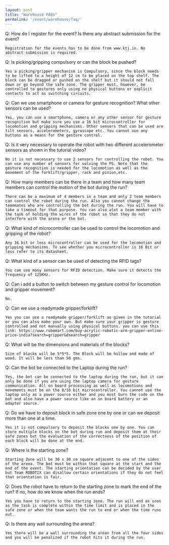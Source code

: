 ```yaml
---
layout: post
title: "Warehouse FAQs"
permalink: '/event/warehouse/faq/'
---
```


Q: How do I register for the event? Is there any abstract submission for the event?

	Registration for the events has to be done from www.ktj.in. No abstract submission is required.

Q: Is picking/gripping compulsory or can the block be pushed?

	Yes a picking/gripper mechanism is Compulsory, since the block needs to be lifted to a height of 12 cm to be placed on the top shelf. The block can be dragged or pushed on the shelf but it should not fall down or go beyond the safe zone. The gripper must, however, be controlled to gestures only using no physical buttons or explicit contacts to act as switching circuits.

Q: Can we use smartphone or camera for gesture recognition? What other sensors can be used?

	Yes, you can use a smartphone, camera or any other sensor for gesture recognition but make sure you use a 16 bit microcontroller for locomotion and gripping mechanisms. Other sensors that can be used are tilt sensors, accelerometers, gyroscope etc. You cannot use any buttons as a means for the gesture control.

Q: Is it very necessary to operate the robot with two different accelerometer sensors as shown in the tutorial video? 

	No it is not necessary to use 2 sensors for controlling the robot. You can use any number of sensors for solving the PS. Note that the gesture recognition is needed for the locomotion as well as the movement of the forklift/gripper, rack and pinion,etc.

Q: How many members can be there in a team and how many team members can control the motion of the bot during the run?

	There can be a maximum of 4 members in a team and only 2 team members can control the robot during the run. Also you cannot change the teammates who are controlling the bot during the run. You will have to take a timeout for that purpose. You can also alot a team member with the task of holding the wires of the robot so that they do not interfere with the arena or the bot.

Q: What kind  of microcontroller can be used to control the locomotion and gripping of the robot?

	Any 16 bit or less microcontroller can be used for the locomotion and gripping mechanisms. To see whether you microcontroller is 16 Bit or less refer to its datasheet.

Q: What kind of a sensor can be used of detecting the RFID tags?

	You can use many sensors for RFID detection. Make sure it detects the frequency of 125KHz.

Q: Can i add a button to switch between my gesture control for locomotion and gripper movement?

	No.

Q: Can we use a readymade gripper/forklift?

	Yes you can use a readymade gripper/forklift as given in the tutorial or you can also make your own. But make sure your gripper is gesture controlled and not manually using physical buttons. you can use this link: https://www.robomart.com/buy-acrylic-robotic-arm-gripper-online-price-india?search=gripper&dsearch=gripper

Q: What will be the dimensions and materials of the blocks?

	Size of blocks will be 5*5*5. The Block will be hollow and made of wood. It will be less than 50 gms.

Q: Can the bot be connected to the Laptop during the run?

	Yes, the bot can be connected to the laptop during the run, but it can only be done if you are using the laptop camera for gesture communication. All on board processing as well as locomotions and movements must be on the 8/16 bit microcontroller. You cannot use the laptop only as a power source either and you must burn the code on the bot and also have a power source like an on board battery or an adapter source.`

Q: Do we have to deposit block in safe zone one by one or can we deposit more than one at a time.

	Yes it is not compulsory to deposit the blocks one by one. You can store multiple blocks on the bot during run and deposit them at their safe zones but the evaluation of the correctness of the position of each block will be done at the end.

Q: Where is the starting zone?

	Starting Zone will be 30 x 30 cm square adjacent to one of the sides of the arena. The bot must be within that square at the start and the end of the event. The starting orientation can be decided by the user but Team ROBOTIX can disallow certain orientations if they do not feel that orientation is fair.

Q: Does the robot have to return to the starting zone to mark the end of the run? If no, how do we know when the run ends?

	Yes you have to return to the starting zone. The run will end as soon as the task is complete within the time limit and is placed in the safe zone or when the team wants the run to end or when the time runs out.

Q: Is there any wall surrounding the arena?

	Yes there will be a wall surrounding the arean from all the four sides and you will be penalized if the robot hits it during the run.